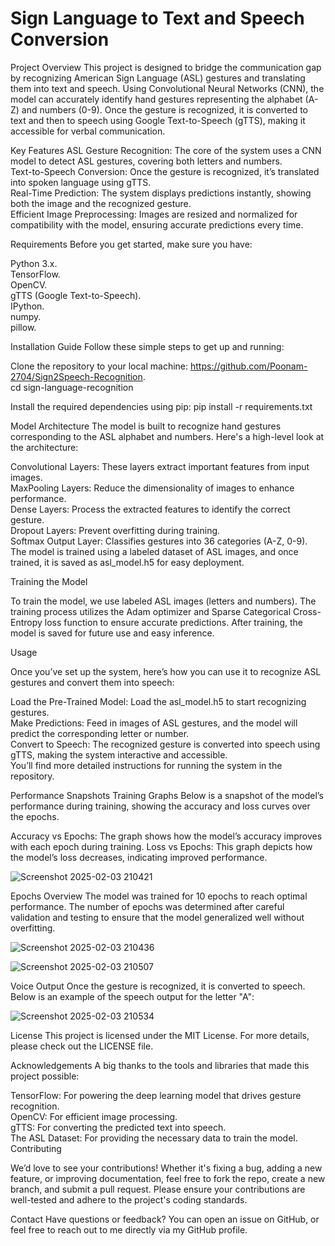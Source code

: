  # Sign Language to Text and Speech Conversion

Project Overview
This project is designed to bridge the communication gap by recognizing American Sign Language (ASL) gestures and translating them into text and speech. Using Convolutional Neural Networks (CNN), the model can accurately identify hand gestures representing the alphabet (A-Z) and numbers (0-9). Once the gesture is recognized, it is converted to text and then to speech using Google Text-to-Speech (gTTS), making it accessible for verbal communication.

Key Features
ASL Gesture Recognition: The core of the system uses a CNN model to detect ASL gestures, covering both letters and numbers.  
Text-to-Speech Conversion: Once the gesture is recognized, it’s translated into spoken language using gTTS.  
Real-Time Prediction: The system displays predictions instantly, showing both the image and the recognized gesture.  
Efficient Image Preprocessing: Images are resized and normalized for compatibility with the model, ensuring accurate predictions every time.  

Requirements
Before you get started, make sure you have:

Python 3.x.  
TensorFlow.  
OpenCV.   
gTTS (Google Text-to-Speech).   
IPython.   
numpy.   
pillow.  

Installation Guide
Follow these simple steps to get up and running:

Clone the repository to your local machine:
https://github.com/Poonam-2704/Sign2Speech-Recognition.  
cd sign-language-recognition


Install the required dependencies using pip:
pip install -r requirements.txt


Model Architecture
The model is built to recognize hand gestures corresponding to the ASL alphabet and numbers. Here's a high-level look at the architecture:

Convolutional Layers: These layers extract important features from input images.   
MaxPooling Layers: Reduce the dimensionality of images to enhance performance.   
Dense Layers: Process the extracted features to identify the correct gesture.   
Dropout Layers: Prevent overfitting during training.  
Softmax Output Layer: Classifies gestures into 36 categories (A-Z, 0-9).   
The model is trained using a labeled dataset of ASL images, and once trained, it is saved as asl_model.h5 for easy deployment.   

Training the Model

To train the model, we use labeled ASL images (letters and numbers). The training process utilizes the Adam optimizer and Sparse Categorical Cross-Entropy loss function to ensure accurate predictions. After training, the model is saved for future use and easy inference.

Usage

Once you’ve set up the system, here’s how you can use it to recognize ASL gestures and convert them into speech:

Load the Pre-Trained Model: Load the asl_model.h5 to start recognizing gestures.   
Make Predictions: Feed in images of ASL gestures, and the model will predict the corresponding letter or number.   
Convert to Speech: The recognized gesture is converted into speech using gTTS, making the system interactive and accessible.   
You’ll find more detailed instructions for running the system in the repository.   

Performance Snapshots
Training Graphs
Below is a snapshot of the model’s performance during training, showing the accuracy and loss curves over the epochs.

Accuracy vs Epochs: The graph shows how the model’s accuracy improves with each epoch during training.
Loss vs Epochs: This graph depicts how the model’s loss decreases, indicating improved performance.

![Screenshot 2025-02-03 210421](https://github.com/user-attachments/assets/f83897b1-00bc-4f2d-84a4-651e1ff4a5ad)

Epochs Overview
The model was trained for 10 epochs to reach optimal performance. The number of epochs was determined after careful validation and testing to ensure that the model generalized well without overfitting.

![Screenshot 2025-02-03 210436](https://github.com/user-attachments/assets/1506c0c2-b0dd-48d5-8b70-07daca0665a7)

![Screenshot 2025-02-03 210507](https://github.com/user-attachments/assets/24ca00a7-e202-4e5a-9ae4-08cbaebcc863)



Voice Output
Once the gesture is recognized, it is converted to speech. Below is an example of the speech output for the letter "A":

![Screenshot 2025-02-03 210534](https://github.com/user-attachments/assets/b90d4519-1095-44d3-8410-ed3e95d16726)

License
This project is licensed under the MIT License. For more details, please check out the LICENSE file.

Acknowledgements
A big thanks to the tools and libraries that made this project possible:

TensorFlow: For powering the deep learning model that drives gesture recognition.  
OpenCV: For efficient image processing.   
gTTS: For converting the predicted text into speech.   
The ASL Dataset: For providing the necessary data to train the model.  
Contributing

We’d love to see your contributions! Whether it's fixing a bug, adding a new feature, or improving documentation, feel free to fork the repo, create a new branch, and submit a pull request. Please ensure your contributions are well-tested and adhere to the project's coding standards.


Contact
Have questions or feedback? You can open an issue on GitHub, or feel free to reach out to me directly via my GitHub profile.
